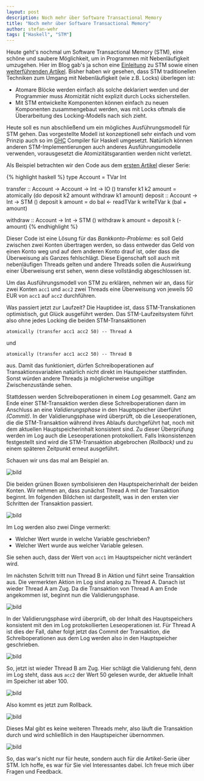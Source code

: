 ```yaml
---
layout: post
description: Noch mehr über Software Transactional Memory
title: "Noch mehr über Software Transactional Memory"
author: stefan-wehr
tags: ["Haskell", "STM"]
---
```


Heute geht's nochmal um Software Transactional Memory (STM), eine schöne
und saubere Möglichkeit, um in Programmen mit Nebenläufigkeit umzugehen.
Hier im Blog gab's ja schon eine
[Einleitung](http://funktionale-programmierung.de/2014/03/28/stm-haskell.html)
zu STM sowie einen
[weiterführenden Artikel](http://funktionale-programmierung.de/2014/04/24/stm-haskell2.html).
Bisher haben wir gesehen, dass STM traditionellen Techniken zum Umgang mit
Nebenläufigkeit (wie z.B. Locks) überlegen ist:

* Atomare Blöcke werden einfach als solche deklariert werden und der
Programmier muss Atomizität nicht explizit durch Locks sicherstellen.
* Mit STM entwickelte Komponenten können einfach zu neuen Komponenten
zusammengebaut werden, was mit Locks oftmals die Überarbeitung des
Locking-Modells nach sich zieht.

Heute soll es nun abschließend um ein mögliches Ausführungsmodell für STM
gehen. Das vorgestellte Modell ist konzeptionell sehr einfach und vom
Prinzip auch so
im [GHC](http://haskell.org/ghc) Compiler für Haskell umgesetzt. Natürlich
können anderen STM-Implementierungen auch anderes Ausführungsmodelle
verwenden, vorausgesetzt die Atomizitätsgarantien werden nicht
verletzt.

<!-- more start -->

Als Beispiel betrachten wir den Code aus dem
[ersten Artikel](http://funktionale-programmierung.de/2014/03/28/stm-haskell.html)
dieser Serie:

{% highlight haskell %}
type Account = TVar Int

transfer :: Account -> Account -> Int -> IO ()
transfer k1 k2 amount =
    atomically (do deposit k2 amount
                   withdraw k1 amount)
deposit :: Account -> Int -> STM ()
deposit k amount =
    do bal <- readTVar k
       writeTVar k (bal + amount)

withdraw :: Account -> Int -> STM ()
withdraw k amount = deposit k (- amount)
{% endhighlight %}

Dieser Code ist eine Lösung für das *Bankkonto-Probleme:* es soll Geld
zwischen zwei Konten übertragen werden, so dass entweder das Geld von einen
Konto weg und auf dem anderen Konto drauf ist, oder dass die Überweisung
als Ganzes fehlschlägt. Diese Eigenschaft soll auch mit nebenläufigen
Threads gelten und andere Threads sollen die Auswirkung einer Überweisung
erst sehen, wenn diese vollständig abgeschlossen ist.

Um das Ausführungsmodell von STM zu erklären, nehmen wir an, dass für
zwei Konten `acc1` und `acc2` zwei Threads eine Überweisung von jeweils 50
EUR von `acc1` auf `acc2` durchführen.

Was passiert jetzt zur Laufzeit? Die Hauptidee ist, dass STM-Transkationen
optimistisch, gut Glück ausgeführt werden. Das
STM-Laufzeitsystem führt also ohne jedes Locking die beiden STM-Transaktionen

    atomically (transfer acc1 acc2 50) -- Thread A

und

    atomically (transfer acc1 acc2 50) -- Thread B

aus. Damit das funktioniert, dürfen Schreiboperationen auf
Transaktionsvariablen natürlich nicht direkt im Hautspeicher
stattfinden. Sonst würden andere Threads ja möglicherweise ungültige
Zwischenzustände sehen.

Stattdessen werden Schreiboperationen in einem *Log* gesammelt. Ganz am
Ende einer STM-Transaktion werden diese Schreiboperationen dann im
Anschluss an eine *Validierungsphase* in den
Hauptspeicher überführt *(Commit)*. In der Validierungsphase wird überprüft, ob die Leseoperationen,
die die STM-Transaktion während ihres Ablaufs durchgeführt hat, noch mit
dem aktuellen Hauptspeicherinhalt konsistent sind. Zu dieser Überprüfung
werden im Log auch die Leseoperationen protokolliert. Falls Inkonsistenzen
festgestellt sind wird die STM-Transaktion abgebrochen *(Rollback)* und zu einem
späteren Zeitpunkt erneut ausgeführt.

Schauen wir uns das mal am Beispiel an.

![bild](/files/stm-haskell/stm-000.png)

Die beiden grünen Boxen symbolisieren den Hauptspeicherinhalt der beiden
Konten. Wir nehmen an, dass zunächst Thread A mit der Transaktion
beginnt. Im folgenden Bildchen ist dargestellt, was in den
ersten vier Schritten der Transaktion passiert.

![bild](/files/stm-haskell/stm-004.png)

Im Log werden also zwei Dinge vermerkt:

* Welcher Wert wurde in welche Variable geschrieben?
* Welcher Wert wurde aus welcher Variable gelesen.

Sie sehen auch, dass der Wert von `acc1` im Hauptspeicher nicht verändert
wird.

Im nächsten Schritt tritt nun Thread B in Aktion und führt seine
Transaktion aus. Die vermerkten Aktion im Log sind analog zu Thread A.
Danach ist wieder Thread A am Zug. Da die
Transaktion von Thread A am Ende angekommen ist, beginnt nun die
Validierungsphase.

![bild](/files/stm-haskell/stm-009.png)


In der Validierungsphase wird überprüft, ob der Inhalt des Hauptspeichers
konsistent mit den im Log protokollierten Leseoperationen ist. Für Thread A
ist dies der Fall, daher folgt jetzt das Commit der Transaktion, die
Schreiboperationen aus dem Log werden also in den Hauptspeicher geschrieben.

![bild](/files/stm-haskell/stm-010.png)

So, jetzt ist wieder Thread B am Zug. Hier schlägt die Validierung fehl,
denn im Log steht, dass aus `acc2` der Wert 50 gelesen wurde, der aktuelle
Inhalt im Speicher ist aber 100.

![bild](/files/stm-haskell/stm-011.png)

Also kommt es jetzt zum Rollback.

![bild](/files/stm-haskell/stm-012.png)

Dieses Mal gibt es keine weiteren Threads mehr, also läuft die Transaktion
durch und wird schließlich in den Hauptspeicher übernommen.

![bild](/files/stm-haskell/stm-017.png)

So, das war's nicht nur für heute, sondern auch für die Artikel-Serie über
STM. Ich hoffe, es war für Sie viel Interessantes dabei. Ich freue mich
über Fragen und Feedback.
